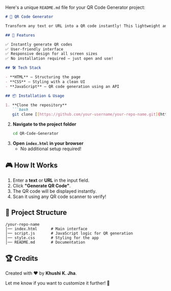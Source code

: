 Here's a unique `README.md` file for your QR Code Generator project:  

```markdown
# 🚀 QR Code Generator

Transform any text or URL into a QR code instantly! This lightweight and stylish QR Code Generator is built with simplicity in mind.

## 🎯 Features

✅ Instantly generate QR codes  
✅ User-friendly interface  
✅ Responsive design for all screen sizes  
✅ No installation required – just open and use!  

## 🛠️ Tech Stack

- **HTML** – Structuring the page  
- **CSS** – Styling with a clean UI  
- **JavaScript** – QR code generation using an API  

## 📦 Installation & Usage

1. **Clone the repository**  
   ```bash
   git clone [[https://github.com/your-username/your-repo-name.git](https://github.com/Khushijha7/QR-Code-Generator)]
   ```
2. **Navigate to the project folder**  
   ```bash
   cd QR-Code-Generator
   ```
3. **Open `index.html` in your browser**  
   - No additional setup required!

## 🎮 How It Works

1. Enter a **text** or **URL** in the input field.
2. Click **"Generate QR Code"**.
3. The QR code will be displayed instantly.
4. Scan it using any QR code scanner to verify!

## 📂 Project Structure

```
/your-repo-name
│── index.html      # Main interface
│── script.js       # JavaScript logic for QR generation
│── style.css       # Styling for the app
│── README.md       # Documentation
```

## 🏆 Credits

Created with ❤️ by **Khushi K. Jha**.  

Let me know if you want to customize it further! 🚀
